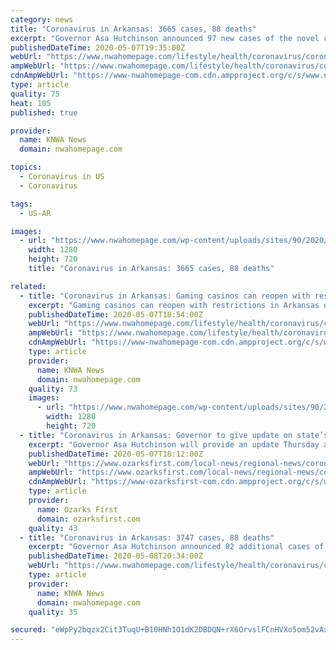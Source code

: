 ```yaml
---
category: news
title: "Coronavirus in Arkansas: 3665 cases, 88 deaths"
excerpt: "Governor Asa Hutchinson announced 97 new cases of the novel coronavirus in Arkansas as reported recoveries in the state dropped sharply on Thursday. There have been"
publishedDateTime: 2020-05-07T19:35:00Z
webUrl: "https://www.nwahomepage.com/lifestyle/health/coronavirus/coronavirus-in-arkansas-3665-cases-88-deaths/"
ampWebUrl: "https://www.nwahomepage.com/lifestyle/health/coronavirus/coronavirus-in-arkansas-3665-cases-88-deaths/amp/"
cdnAmpWebUrl: "https://www-nwahomepage-com.cdn.ampproject.org/c/s/www.nwahomepage.com/lifestyle/health/coronavirus/coronavirus-in-arkansas-3665-cases-88-deaths/amp/"
type: article
quality: 75
heat: 105
published: true

provider:
  name: KNWA News
  domain: nwahomepage.com

topics:
  - Coronavirus in US
  - Coronavirus

tags:
  - US-AR

images:
  - url: "https://www.nwahomepage.com/wp-content/uploads/sites/90/2020/05/covid-arkansas-3.jpg?w=1280&h=720&crop=1"
    width: 1280
    height: 720
    title: "Coronavirus in Arkansas: 3665 cases, 88 deaths"

related:
  - title: "Coronavirus in Arkansas: Gaming casinos can reopen with restrictions May 18"
    excerpt: "Gaming casinos can reopen with restrictions in Arkansas on May 18, Governor Asa Hutchinson announced on Thursday. Casinos may only have 33 percent capacity and social"
    publishedDateTime: 2020-05-07T18:54:00Z
    webUrl: "https://www.nwahomepage.com/lifestyle/health/coronavirus/coronavirus-in-arkansas-gaming-casinos-can-reopen-with-restrictions-may-18/"
    ampWebUrl: "https://www.nwahomepage.com/lifestyle/health/coronavirus/coronavirus-in-arkansas-gaming-casinos-can-reopen-with-restrictions-may-18/amp/"
    cdnAmpWebUrl: "https://www-nwahomepage-com.cdn.ampproject.org/c/s/www.nwahomepage.com/lifestyle/health/coronavirus/coronavirus-in-arkansas-gaming-casinos-can-reopen-with-restrictions-may-18/amp/"
    type: article
    provider:
      name: KNWA News
      domain: nwahomepage.com
    quality: 73
    images:
      - url: "https://www.nwahomepage.com/wp-content/uploads/sites/90/2020/05/Casino-Reopen.jpg?w=1280&h=720&crop=1"
        width: 1280
        height: 720
  - title: "Coronavirus in Arkansas: Governor to give update on state’s response at 1:30 p.m. in Texarkana"
    excerpt: "Governor Asa Hutchinson will provide an update Thursday afternoon in Texarkana regarding Arkansas’s COVID-19 response. The news conference is expected to start at 1:30 p.m. You"
    publishedDateTime: 2020-05-07T18:12:00Z
    webUrl: "https://www.ozarksfirst.com/local-news/regional-news/coronavirus-in-arkansas-governor-to-give-update-on-states-response-at-130-p-m-in-texarkana/"
    ampWebUrl: "https://www.ozarksfirst.com/local-news/regional-news/coronavirus-in-arkansas-governor-to-give-update-on-states-response-at-130-p-m-in-texarkana/amp/"
    cdnAmpWebUrl: "https://www-ozarksfirst-com.cdn.ampproject.org/c/s/www.ozarksfirst.com/local-news/regional-news/coronavirus-in-arkansas-governor-to-give-update-on-states-response-at-130-p-m-in-texarkana/amp/"
    type: article
    provider:
      name: Ozarks First
      domain: ozarksfirst.com
    quality: 43
  - title: "Coronavirus in Arkansas: 3747 cases, 88 deaths"
    excerpt: "Governor Asa Hutchinson announced 82 additional cases of COVID-19 in Arkansas. The total cases in Arkansas is 3,747. Hospitalizations have decreased from 70 to 64"
    publishedDateTime: 2020-05-08T20:34:00Z
    webUrl: "https://www.nwahomepage.com/lifestyle/health/coronavirus/coronavirus-in-arkansas-3747-cases-88-deaths/"
    type: article
    provider:
      name: KNWA News
      domain: nwahomepage.com
    quality: 35

secured: "eWpPy2bqzx2Cit3TuqU+B10HNh1O1dK2DBDQN+rX6OrvslFCnHVXo5om52vAxam6q2OQzlsRVVMQiwp88+tbSQog77uhCq8mNeWaUpPQCl0IhveKMGoA0TzjIsofRS20aTaBUATy9LC7U6K9RD4KVQ4Sdmlv78EtcMprhv0RUp+ETEmI2qPR7fl4N+FMicDNOULqXrNSSkHC9wqPeAPSDZBg9UE9YSkep6rc+rYvviBWnYBCC+EinBKkL+KFhHm36kwjLwvqW4gD1Potty48vuWfxhHUxe8XVJhrbfvAmOB7L1vGaJm9aFuhVb5xIW2JJ37LpTU0mnhXTxmfWTZ1DN5ZMi6AGQAGGrzr/Cs+5RNzvRgP4AuEyE0Qi8NAbAUwglnR4U+zzLjZfnNb2tqWVUxN7QTRCUZizRFo+sI20y0Fm9ELLwWBEbvvWlFvcrp/i6XWBjCtQHAHbJoUwfO5aoTpA2WvHgIdgzGv6PqTIHg=;EW7BZS8KbirjgN91IKK4pg=="
---
```


